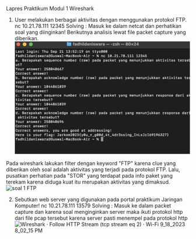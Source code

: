 Lapres Praktikum Modul 1 
Wireshark

1. User melakukan berbagai aktivitas dengan menggunakan protokol FTP.
   nc 10.21.78.111 12345
   Solving :
   Masuk ke dalam netcat dan perhatikan soal yang diinginkan! Berikutnya analisis lewat file packet capture yang diberikan.
![Windows PowerShell 9_21_2023 9_55_19 AM](https://github.com/fadhilad77/Lapres-jarkomm/blob/main/Screen%20Shot%202023-09-21%20at%2013.55.20.png)

Pada wireshark lakukan filter dengan keyword "FTP" karena clue yang diberikan oleh soal adalah aktivitas yang terjadi pada protokol FTP.
Lalu, pusatkan perhatian pada "STOR" yang terdapat pada info paket yang terekam karena diduga kuat itu merupakan aktivitas yang dimaksud.
![soal 1 FTP](https://github.com/fadhilad77/Lapres-jarkomm/blob/main/Screen%20Shot%202023-09-21%20at%2013.55.13.pnghttps://github.com/fadhilad77/Lapres-jarkomm/blob/main/Screen%20Shot%202023-09-21%20at%2013.53.44.png)

2. Sebutkan web server yang digunakan pada portal praktikum Jaringan Komputer!
   nc 10.21.78.111 13579
   Solving :
   Masuk ke dalam packet capture dan karena soal menginginkan server maka ikuti protokol http dari file pcap tersebut karena server pasti menempel pada protokol http
   ![Wireshark · Follow HTTP Stream (tcp stream eq 2) · Wi-Fi 9_18_2023 8_02_15 PM](https://github.com/yogs14/Jarkom-jarkoman/assets/121499055/371d18eb-049c-4d0d-9f79-bdcb26c31a95)
